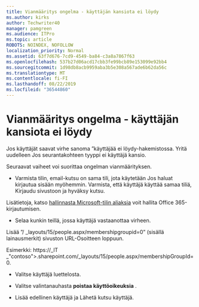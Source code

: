 ```yaml
---
title: Vianmääritys ongelma - käyttäjän kansiota ei löydy
ms.author: kirks
author: Techwriter40
manager: pamgreen
ms.audience: ITPro
ms.topic: article
ROBOTS: NOINDEX, NOFOLLOW
localization_priority: Normal
ms.assetid: 63f7d676-7cd9-4549-ba84-c3a8a7867f63
ms.openlocfilehash: 537b27d06acd17cbb3fe99bcb89e153099e92bb4
ms.sourcegitcommit: 1d98db8acb9959aba3b5e308a567ade6b62da56c
ms.translationtype: MT
ms.contentlocale: fi-FI
ms.lasthandoff: 08/22/2019
ms.locfileid: "36544860"
---
```

# <a name="troubleshoot-issue---user-not-found-in-directory"></a>Vianmääritys ongelma - käyttäjän kansiota ei löydy

Jos käyttäjät saavat virhe sanoma ”käyttäjää ei löydy-hakemistossa. Yritä uudelleen Jos seurantakohteen tyyppi ei käyttäjä kansio.

Seuraavat vaiheet voi suorittaa ongelman vianmäärityksen.

- Varmista tilin, email-kutsu on sama tili, jota käytetään Jos haluat kirjautua sisään myöhemmin. Varmista, että käyttäjä käyttää samaa tiliä, Kirjaudu sivustoon ja hyväksy kutsu. 

Lisätietoja, katso [hallinnasta Microsoft-tilin aliaksia</a> voit hallita Office 365-kirjautumisen](https://support.microsoft.com/help/12407/microsoft-account-how-to-manage-aliases). 

- Selaa kunkin teillä, jossa käyttäjä vastaanottaa virheen. 

Lisää ”/ _layouts/15/people.aspx/membershipgroupid=0” (sisällä lainausmerkit) sivuston URL-Osoitteen loppuun. 

Esimerkki: https://_lT _"contoso">.sharepoint.com/_layouts/15/people.aspx/membershipGroupId=0.

- Valitse käyttäjä luettelosta.

- Valitse valintanauhasta **poistaa käyttöoikeuksia** . 
-  Lisää edellinen käyttäjä ja Lähetä kutsu käyttäjä.

